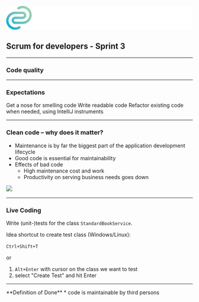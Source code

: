 <!-- .slide: data-background="img/background_title.jpg" data-state="intro" class="center" -->
![](img/cc_logo.png) <!-- .element: class="cc_logo" -->
## Scrum for developers - Sprint 3 <!-- .element: class="heading" -->
----
### Code quality <!-- .element: class="heading" -->

---

### Expectations

Get a nose for smelling code
Write readable code
Refactor existing code when needed, using IntelliJ instruments

---

### Clean code – why does it matter?

* Maintenance is by far the biggest part of the application development lifecycle
* Good code is essential for maintainability
* Effects of bad code
    * High maintenance cost and work
    * Productivity on serving business needs goes down
   
     
![](img/tdd-cycle.png)
     

     
     
---

### Live Coding

Write (unit-)tests for the class `StandardBookService`.

Idea shortcut to create test class (Windows/Linux): 

`Ctrl+Shift+T`

or 

1. `Alt+Enter` with cursor on the class we want to test
2. select "Create Test" and hit Enter

---

<div class="dodbox">
**Definition of Done**
* code is maintainable by third persons

